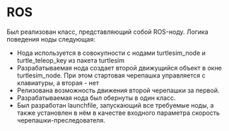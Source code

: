 # ROS

Был реализован класс, представляющий собой ROS-ноду. Логика поведения ноды следующая:
* Нода используется в совокупности с нодами turtlesim_node и turtle_teleop_key из пакета turtlesim
* Разрабатываемая нода создает второй движущийся объект в окне turtlesim_node. При этом стартовая черепашка управляется с клавиатуры, а вторая - нет
* Релизована возможность движения второй черепашки за первой.
* Разрабатываемая нода был обернуты в один класс.
* Был разработан launchfile, запускающий все требуемые ноды, а также установлен в нём в качестве входного параметра скорость черепашки-преследователя.
